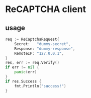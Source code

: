 
# ReCAPTCHA client

## usage

```go
req := ReCaptchaRequest{
	Secret:   "dummy-secret",
	Response: "dummy-response",
	RemoteIP: "127.0.0.1",
}
res, err := req.Verify()
if err != nil {
	panic(err)
}
if res.Success {
	fmt.Println("success!")
}
```
